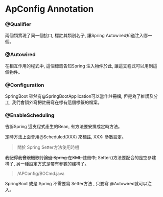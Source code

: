 # ApConfig Annotation

### @Qualifier 

兩個類實現了同一個接口, 標註其類別名子, 讓Spring Autowired知道注入哪一個。

### @Autowired

在相互作用的程式中, 這個標籤告知Spring 注入物件於此, 讓這支程式可以用到這個物件。

### @Configuration

SpringBoot 雖然有@SpringBootApplication可以當作註冊檔, 但是為了維護及分工, 我們會額外寫把註冊寫在標有這個標籤的檔案。

### @EnableScheduling

告訴Spring 這支程式產生的Bean, 有方法要安排成定時方法。

定時方法上面會用@Scheduled(XXX) 來標註, XXX: 參數設定。







> 關於 Spring Setter方法使用時機

~~我記得我曾跟機歌討論過 Spring 在XML 註冊中,~~ Setter()方法要配合的是空參建構子,  另一種設定方式是帶有參數的建構子。



> /APConfig/BOCmd.java

SpringBoot 或是 Spring 不需要寫 Setter方法 , 只要寫 @Autowired就可以注入。

